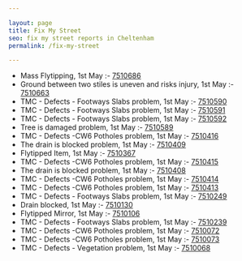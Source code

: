 ```yaml
---

layout: page
title: Fix My Street
seo: fix my street reports in Cheltenham
permalink: /fix-my-street

---
```


<!-- fix_marker starts -->

- Mass Flytipping, 1st May :- [7510686](https://www.fixmystreet.com/report/7510686)
- Ground between two stiles is uneven and risks injury, 1st May :- [7510663](https://www.fixmystreet.com/report/7510663)
- TMC - Defects - Footways Slabs problem, 1st May :- [7510590](https://www.fixmystreet.com/report/7510590)
- TMC - Defects - Footways Slabs problem, 1st May :- [7510591](https://www.fixmystreet.com/report/7510591)
- TMC - Defects - Footways Slabs problem, 1st May :- [7510592](https://www.fixmystreet.com/report/7510592)
- Tree is damaged problem, 1st May :- [7510589](https://www.fixmystreet.com/report/7510589)
- TMC - Defects -CW6 Potholes  problem, 1st May :- [7510416](https://www.fixmystreet.com/report/7510416)
- The drain is blocked problem, 1st May :- [7510409](https://www.fixmystreet.com/report/7510409)
- Flytipped Item, 1st May :- [7510367](https://www.fixmystreet.com/report/7510367)
- TMC - Defects -CW6 Potholes  problem, 1st May :- [7510415](https://www.fixmystreet.com/report/7510415)
- The drain is blocked problem, 1st May :- [7510408](https://www.fixmystreet.com/report/7510408)
- TMC - Defects -CW6 Potholes  problem, 1st May :- [7510414](https://www.fixmystreet.com/report/7510414)
- TMC - Defects -CW6 Potholes  problem, 1st May :- [7510413](https://www.fixmystreet.com/report/7510413)
- TMC - Defects - Footways Slabs problem, 1st May :- [7510249](https://www.fixmystreet.com/report/7510249)
- Drain blocked, 1st May :- [7510130](https://www.fixmystreet.com/report/7510130)
- Flytipped Mirror, 1st May :- [7510106](https://www.fixmystreet.com/report/7510106)
- TMC - Defects - Footways Slabs problem, 1st May :- [7510239](https://www.fixmystreet.com/report/7510239)
- TMC - Defects -CW6 Potholes  problem, 1st May :- [7510072](https://www.fixmystreet.com/report/7510072)
- TMC - Defects -CW6 Potholes  problem, 1st May :- [7510073](https://www.fixmystreet.com/report/7510073)
- TMC - Defects - Vegetation problem, 1st May :- [7510068](https://www.fixmystreet.com/report/7510068)

<!-- fix_marker ends -->